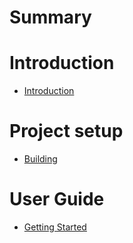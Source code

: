 # Summary

# Introduction
- [Introduction](./introduction.md)

# Project setup
- [Building](./build.md)

# User Guide
- [Getting Started](./getting-started.md)
